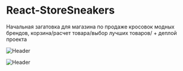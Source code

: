 # React-StoreSneakers
Начальная загатовка для магазина по продаже кросовок модных брендов, корзина/расчет товара/выбор лучших товаров/  + деплой проекта

![Header](https://sun9-42.userapi.com/c858328/v858328635/15c3c7/bFPpJQcP85k.jpg)

![Header](https://ibb.co/bXdT2Dq)
